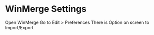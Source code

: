 # WinMerge Settings
Open WinMerge  Go to Edit > Preferences
 There is Option on screen to Import/Export
 
 